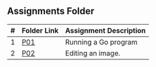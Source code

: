 ##  Assignments Folder

|   #   | Folder Link | Assignment Description |
| :---: | ----------- | ---------------------- |
|  1    | [P01](https://github.com/Sudhir0228/4143-PLC/tree/main/Assignment/P01)| Running a Go program |
|  2    | [P02](https://github.com/Sudhir0228/4143-PLC/tree/main/Assignment/P02)| Editing an image. |
